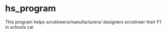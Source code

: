 # hs_program
This program helps scrutineers/manufacturers/ designers scrutineer their F1 in schools car
